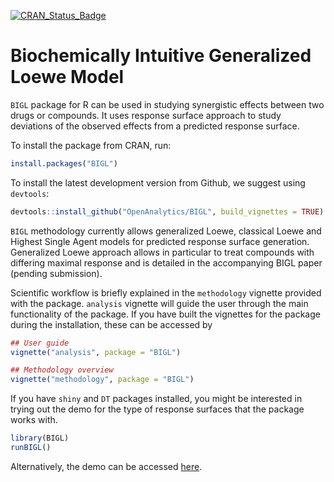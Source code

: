 [![CRAN_Status_Badge](http://www.r-pkg.org/badges/version-ago/BIGL)](https://cran.r-project.org/package=BIGL)

# Biochemically Intuitive Generalized Loewe Model

`BIGL` package for R can be used in studying synergistic effects between two drugs or compounds. It uses response surface approach to study deviations of the observed effects from a predicted response surface.

To install the package from CRAN, run:

```r
install.packages("BIGL")
```

To install the latest development version from Github, we suggest using `devtools`:

```r
devtools::install_github("OpenAnalytics/BIGL", build_vignettes = TRUE)
```

`BIGL` methodology currently allows generalized Loewe, classical Loewe and Highest Single Agent models for predicted response surface generation. Generalized Loewe approach allows in particular to treat compounds with differing maximal response and is detailed in the accompanying BIGL paper (pending submission).

Scientific workflow is briefly explained in the `methodology` vignette provided with the package. `analysis` vignette will guide the user through the main functionality of the package. If you have built the vignettes for the package during the installation, these can be accessed by

```r
## User guide
vignette("analysis", package = "BIGL")

## Methodology overview
vignette("methodology", package = "BIGL")
```

If you have `shiny` and `DT` packages installed, you might be interested in trying out the demo for the type of response surfaces that the package works with.

```r
library(BIGL)
runBIGL()
```

Alternatively, the demo can be accessed [here](https://bigl.openanalytics.eu/app/bigl).
